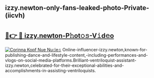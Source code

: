 ## izzy.newton-only-fans​-leaked-photo​-Private-(iicvh)


# <h2><a href="https://mediaupload.pro?title=izzy.newton&ref=git">🔗👉 🔴 izzy.newton-P𝚑ot𝚘𝚜-V𝚒d𝚎o</a></h2>

[![Corinna Kopf Nue Nu𝚍e𝚜](https://i.imgur.com/0qMVB7G.gif)](https://mediaupload.pro?title=izzy.newton&ref=git)
Online-influencer-izzy.newton,known-for-publishing-dance-and-lifestyle-content,-including-performances-and-vlogs-on-social-media-platforms.Brilliant-ventriloquist-assistant-izzy.newton,celebrated-for-their-exceptional-abilities-and-accomplishments-in-assisting-ventriloquists.  